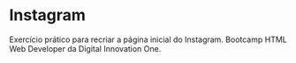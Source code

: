 # Instagram
Exercício prático para recriar a página inicial do Instagram.
 Bootcamp HTML Web Developer da Digital Innovation One.
